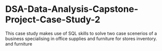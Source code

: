 # DSA-Data-Analysis-Capstone-Project-Case-Study-2
This case study makes use of SQL skills to solve two case scenerios of  a business specialising in office supplies and furniture for stores inventory. and furniture
